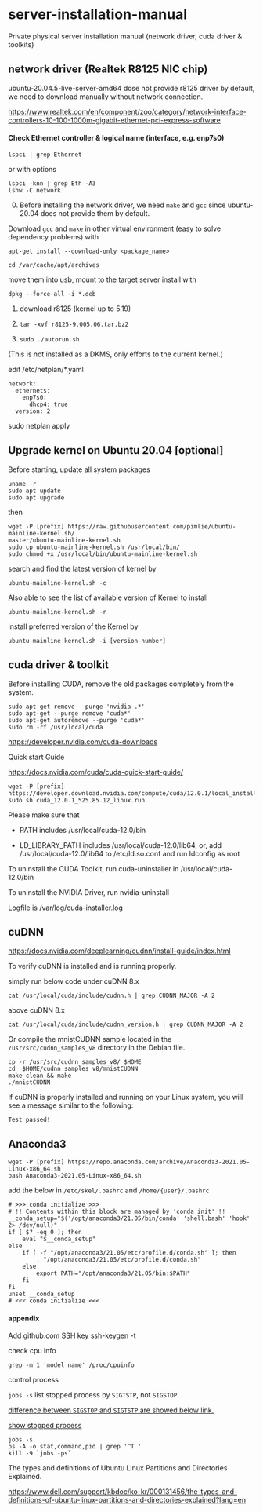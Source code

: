 # server-installation-manual
Private physical server installation manual (network driver, cuda driver &amp; toolkits)

## network driver (Realtek R8125 NIC chip)
ubuntu-20.04.5-live-server-amd64 dose not provide r8125 driver by default, we need to download manually without network connection.

<https://www.realtek.com/en/component/zoo/category/network-interface-controllers-10-100-1000m-gigabit-ethernet-pci-express-software>

#### Check Ethernet controller & logical name (interface, e.g. enp7s0)
```
lspci | grep Ethernet
```
or with options
```
lspci -knn | grep Eth -A3
lshw -C network
```

0. Before installing the network driver, we need `make` and `gcc` since ubuntu-20.04 does not provide them by default.

Download `gcc` and `make` in other virtual environment (easy to solve dependency problems) with 

    apt-get install --download-only <package_name>

    cd /var/cache/apt/archives

move them into usb, mount to the target server install with

    dpkg --force-all -i *.deb

1. download r8125 (kernel up to 5.19)

2. `tar -xvf r8125-9.005.06.tar.bz2`

3. `sudo ./autorun.sh`

(This is not installed as a DKMS, only efforts to the current kernel.)

edit /etc/netplan/*.yaml

```
network:
  ethernets:
    enp7s0:
      dhcp4: true
  version: 2
```

sudo netplan apply

## Upgrade kernel on Ubuntu 20.04 [optional]
Before starting, update all system packages
```
uname -r
sudo apt update
sudo apt upgrade
```
then
```
wget -P [prefix] https://raw.githubusercontent.com/pimlie/ubuntu-mainline-kernel.sh/
master/ubuntu-mainline-kernel.sh
sudo cp ubuntu-mainline-kernel.sh /usr/local/bin/
sudo chmod +x /usr/local/bin/ubuntu-mainline-kernel.sh
```
search and find the latest version of kernel by

    ubuntu-mainline-kernel.sh -c

Also able to see the list of available version of Kernel to install

    ubuntu-mainline-kernel.sh -r

install preferred version of the Kernel by

    ubuntu-mainline-kernel.sh -i [version-number]

## cuda driver & toolkit

Before installing CUDA, remove the old packages completely from the system.

```
sudo apt-get remove --purge 'nvidia-.*'
sudo apt-get --purge remove 'cuda*'
sudo apt-get autoremove --purge 'cuda*'
sudo rm -rf /usr/local/cuda
```

<https://developer.nvidia.com/cuda-downloads>


Quick start Guide

<https://docs.nvidia.com/cuda/cuda-quick-start-guide/>

```
wget -P [prefix] https://developer.download.nvidia.com/compute/cuda/12.0.1/local_installers/cuda_12.0.1_525.85.12_linux.run
sudo sh cuda_12.0.1_525.85.12_linux.run
```

Please make sure that

 - PATH includes /usr/local/cuda-12.0/bin

 - LD_LIBRARY_PATH includes /usr/local/cuda-12.0/lib64, or, add /usr/local/cuda-12.0/lib64 to /etc/ld.so.conf and run ldconfig as root

To uninstall the CUDA Toolkit, run cuda-uninstaller in /usr/local/cuda-12.0/bin

To uninstall the NVIDIA Driver, run nvidia-uninstall

Logfile is /var/log/cuda-installer.log

## cuDNN
<https://docs.nvidia.com/deeplearning/cudnn/install-guide/index.html>

To verify cuDNN is installed and is running properly.


simply run below code under cuDNN 8.x

```
cat /usr/local/cuda/include/cudnn.h | grep CUDNN_MAJOR -A 2
```

above cuDNN 8.x

```
cat /usr/local/cuda/include/cudnn_version.h | grep CUDNN_MAJOR -A 2
```

Or compile the mnistCUDNN sample located in the `/usr/src/cudnn_samples_v8` directory in the Debian file.

```
cp -r /usr/src/cudnn_samples_v8/ $HOME
cd  $HOME/cudnn_samples_v8/mnistCUDNN
make clean && make
./mnistCUDNN
```

If cuDNN is properly installed and running on your Linux system, you will see a message similar to the following:

`Test passed!`

## Anaconda3
```
wget -P [prefix] https://repo.anaconda.com/archive/Anaconda3-2021.05-Linux-x86_64.sh
bash Anaconda3-2021.05-Linux-x86_64.sh
```

add the below in `/etc/skel/.bashrc` and `/home/{user}/.bashrc`

```
# >>> conda initialize >>>
# !! Contents within this block are managed by 'conda init' !!
__conda_setup="$('/opt/anaconda3/21.05/bin/conda' 'shell.bash' 'hook' 2> /dev/null)"
if [ $? -eq 0 ]; then
    eval "$__conda_setup"
else
    if [ -f "/opt/anaconda3/21.05/etc/profile.d/conda.sh" ]; then
        . "/opt/anaconda3/21.05/etc/profile.d/conda.sh"
    else
        export PATH="/opt/anaconda3/21.05/bin:$PATH"
    fi
fi
unset __conda_setup
# <<< conda initialize <<<
```

#### appendix
Add github.com SSH key
    ssh-keygen -t 

check cpu info

    grep -m 1 'model name' /proc/cpuinfo

control process

`jobs -s` list stopped process by `SIGTSTP`, not `SIGSTOP`.

[difference between `SIGSTOP` and `SIGTSTP` are showed below link.](https://stackoverflow.com/questions/11886812/what-is-the-difference-between-sigstop-and-sigtstp/11888074#11888074)

[show stopped process](https://stackoverflow.com/questions/32859493/linux-command-to-show-stopped-and-running-processes)

```
jobs -s
ps -A -o stat,command,pid | grep '^T '
kill -9 `jobs -ps`
```

The types and definitions of Ubuntu Linux Partitions and Directories Explained.

<https://www.dell.com/support/kbdoc/ko-kr/000131456/the-types-and-definitions-of-ubuntu-linux-partitions-and-directories-explained?lang=en>